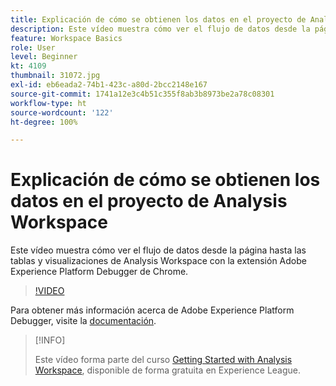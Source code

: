 ```yaml
---
title: Explicación de cómo se obtienen los datos en el proyecto de Analysis Workspace
description: Este vídeo muestra cómo ver el flujo de datos desde la página hasta las tablas y visualizaciones de Analysis Workspace con la extensión Adobe Experience Platform Debugger de Chrome.
feature: Workspace Basics
role: User
level: Beginner
kt: 4109
thumbnail: 31072.jpg
exl-id: eb6eada2-74b1-423c-a80d-2bcc2148e167
source-git-commit: 1741a12e3c4b51c355f8ab3b8973be2a78c08301
workflow-type: ht
source-wordcount: '122'
ht-degree: 100%

---
```


# Explicación de cómo se obtienen los datos en el proyecto de Analysis Workspace

Este vídeo muestra cómo ver el flujo de datos desde la página hasta las tablas y visualizaciones de Analysis Workspace con la extensión Adobe Experience Platform Debugger de Chrome.

>[!VIDEO](https://video.tv.adobe.com/v/31072/?quality=12)

Para obtener más información acerca de Adobe Experience Platform Debugger, visite la [documentación](https://experienceleague.adobe.com/docs/debugger/using-v2/experience-cloud-debugger.html?lang=es).

>[!INFO]
>
> Este vídeo forma parte del curso [Getting Started with Analysis Workspace](https://experienceleague.adobe.com/?recommended=Analytics-U-1-2020.1.workspace&amp;lang=es), disponible de forma gratuita en Experience League.
